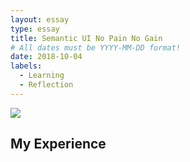 ```yaml
---
layout: essay
type: essay
title: Semantic UI No Pain No Gain
# All dates must be YYYY-MM-DD format!
date: 2018-10-04
labels:
  - Learning
  - Reflection
---
```

<img class="ui medium right floated rounded image" src="../images/SemanticUI.jpeg">
<h2>My Experience</h2>
